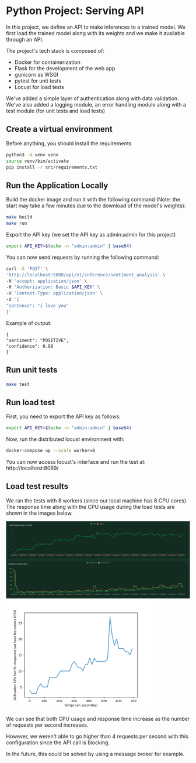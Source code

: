 # Python Project: Serving API

In this project, we define an API to make inferences to a trained model.
We first load the trained model along with its weights and we make it available
through an API.

The project's tech stack is composed of:
- Docker for containerization
- Flask for the development of the web app
- gunicorn as WSGI
- pytest for unit tests
- Locust for load tests

We've added a simple layer of authentication along with data validation.
We've also added a logging module, an error handling module along with a test module (for unit tests and load tests)

## Create a virtual environment
Before anything, you should install the requirements
```bash
python3 -m venv venv
source venv/bin/activate
pip install -r src/requirements.txt
```

## Run the Application Locally
Build the docker image and run it with the following command 
(Note: the start may take a few minutes due to the download of the model's weights):
```bash
make build
make run
```

Export the API key (we set the API key as admin:admin for this project)
```bash
export API_KEY=$(echo -n "admin:admin" | base64)
```

You can now send requests by running the following command:

```bash
curl -X 'POST' \
'http://localhost:5000/api/v1/inference/sentiment_analysis' \
-H 'accept: application/json' \
-H "Authorization: Basic $API_KEY" \
-H 'Content-Type: application/json' \
-d '{
"sentence": "i love you"
}'
```

Example of output:

```
{
"sentiment": "POSITIVE",
"confidence": 0.98
}
```

## Run unit tests
```bash
make test
```

## Run load test
First, you need to export the API key as follows:
```bash
export API_KEY=$(echo -n "admin:admin" | base64)
```

Now, run the distributed locust environment with:
```bash
docker-compose up --scale worker=8
```
You can now access locust's interface and run the test at: http://localhost:8089/

## Load test results
We ran the tests with 8 workers (since our local machine has 8 CPU cores)
The response time along with the CPU usage during the load tests are shown in the images below.

<img src="load_test_response_time.png" alt="drawing" width="900"/>

<img src="load_test_cpu_usage.png" alt="drawing" width="400"/>

We can see that both CPU usage and response time increase as the number of requests per second increases.

However, we weren't able to go higher than 4 requests per second with this configuration since the API call is blocking.

In the future, this could be solved by using a message broker for example.